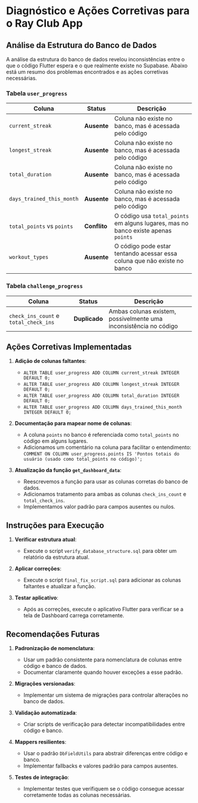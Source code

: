 # Diagnóstico e Ações Corretivas para o Ray Club App

## Análise da Estrutura do Banco de Dados

A análise da estrutura do banco de dados revelou inconsistências entre o que o código Flutter espera e o que realmente existe no Supabase. Abaixo está um resumo dos problemas encontrados e as ações corretivas necessárias.

### Tabela `user_progress`

| Coluna | Status | Descrição |
|--------|--------|-----------|
| `current_streak` | **Ausente** | Coluna não existe no banco, mas é acessada pelo código |
| `longest_streak` | **Ausente** | Coluna não existe no banco, mas é acessada pelo código |
| `total_duration` | **Ausente** | Coluna não existe no banco, mas é acessada pelo código |
| `days_trained_this_month` | **Ausente** | Coluna não existe no banco, mas é acessada pelo código |
| `total_points` vs `points` | **Conflito** | O código usa `total_points` em alguns lugares, mas no banco existe apenas `points` |
| `workout_types` | **Ausente** | O código pode estar tentando acessar essa coluna que não existe no banco |

### Tabela `challenge_progress`

| Coluna | Status | Descrição |
|--------|--------|-----------|
| `check_ins_count` e `total_check_ins` | **Duplicado** | Ambas colunas existem, possivelmente uma inconsistência no código |

## Ações Corretivas Implementadas

1. **Adição de colunas faltantes**:
   - `ALTER TABLE user_progress ADD COLUMN current_streak INTEGER DEFAULT 0;`
   - `ALTER TABLE user_progress ADD COLUMN longest_streak INTEGER DEFAULT 0;`
   - `ALTER TABLE user_progress ADD COLUMN total_duration INTEGER DEFAULT 0;`
   - `ALTER TABLE user_progress ADD COLUMN days_trained_this_month INTEGER DEFAULT 0;`

2. **Documentação para mapear nome de colunas**:
   - A coluna `points` no banco é referenciada como `total_points` no código em alguns lugares.
   - Adicionamos um comentário na coluna para facilitar o entendimento: `COMMENT ON COLUMN user_progress.points IS 'Pontos totais do usuário (usado como total_points no código)';`

3. **Atualização da função `get_dashboard_data`**:
   - Reescrevemos a função para usar as colunas corretas do banco de dados.
   - Adicionamos tratamento para ambas as colunas `check_ins_count` e `total_check_ins`.
   - Implementamos valor padrão para campos ausentes ou nulos.

## Instruções para Execução

1. **Verificar estrutura atual**:
   - Execute o script `verify_database_structure.sql` para obter um relatório da estrutura atual.

2. **Aplicar correções**:
   - Execute o script `final_fix_script.sql` para adicionar as colunas faltantes e atualizar a função.

3. **Testar aplicativo**:
   - Após as correções, execute o aplicativo Flutter para verificar se a tela de Dashboard carrega corretamente.

## Recomendações Futuras

1. **Padronização de nomenclatura**:
   - Usar um padrão consistente para nomenclatura de colunas entre código e banco de dados.
   - Documentar claramente quando houver exceções a esse padrão.

2. **Migrações versionadas**:
   - Implementar um sistema de migrações para controlar alterações no banco de dados.

3. **Validação automatizada**:
   - Criar scripts de verificação para detectar incompatibilidades entre código e banco.

4. **Mappers resilientes**:
   - Usar o padrão `DbFieldUtils` para abstrair diferenças entre código e banco.
   - Implementar fallbacks e valores padrão para campos ausentes.

5. **Testes de integração**:
   - Implementar testes que verifiquem se o código consegue acessar corretamente todas as colunas necessárias. 